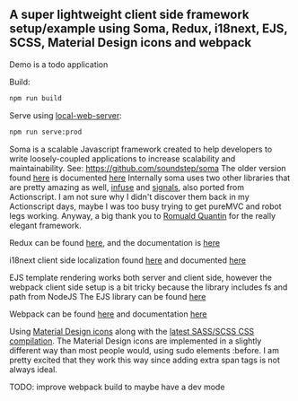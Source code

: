 ## A super lightweight client side framework setup/example using Soma, Redux, i18next, EJS, SCSS, Material Design icons and webpack

Demo is a todo application

Build:

```bash
npm run build
```

Serve using [local-web-server](https://github.com/lwsjs/local-web-server):

```bash
npm run serve:prod
```
Soma is a scalable Javascript framework created to help developers to write loosely-coupled applications to increase scalability and maintainability.
See: https://github.com/soundstep/soma
The older version found [here](https://github.com/somajs/somajs) is documented [here](http://somajs.github.io/somajs/site/)
Internally soma uses two other libraries that are pretty amazing as well, [infuse](https://github.com/soundstep/infuse) and [signals](https://github.com/millermedeiros/js-signals), also ported from Actionscript.
I am not sure why I didn't discover them back in my Actionscript days, maybe I was too busy trying to get pureMVC and robot legs working.
Anyway, a big thank you to [Romuald Quantin](http://www.soundstep.com/blog/about/) for the really elegant framework.

Redux can be found [here](https://github.com/reduxjs/redux), and the documentation is [here](https://redux.js.org/introduction/getting-started)

i18next client side localization found [here](https://github.com/i18next/i18next) and documented [here](https://www.i18next.com/overview/getting-started)

EJS template rendering works both server and client side, however the webpack client side setup is a bit tricky because the library includes fs and path from NodeJS
The EJS library can be found [here](https://github.com/mde/ejs)

Webpack can be found [here](https://github.com/webpack/webpack) and documentation [here](https://webpack.js.org/concepts/)

Using [Material Design icons](https://material.io/resources/icons/?style=baseline) along with the [latest SASS/SCSS CSS compilation](https://github.com/sass/dart-sass).
The Material Design icons are implemented in a slightly different way than most people would, using sudo elements :before.
I am pretty excited that they work this way since adding extra span tags is not always ideal.

TODO: improve webpack build to maybe have a dev mode

